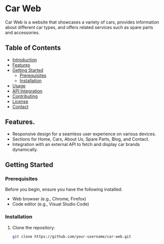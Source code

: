 # Car Web

Car Web is a website that showcases a variety of cars, provides information about different car types, and offers related services such as spare parts and accessories.

## Table of Contents
- [Introduction](#car-web)
- [Features](#features)
- [Getting Started](#getting-started)
  - [Prerequisites](#prerequisites)
  - [Installation](#installation)
- [Usage](#usage)
- [API Integration](#api-integration)
- [Contributing](#contributing)
- [License](#license)
- [Contact](#contact)

## Features.

- Responsive design for a seamless user experience on various devices.
- Sections for Home, Cars, About Us, Spare Parts, Blog, and Contact.
- Integration with an external API to fetch and display car brands dynamically.

## Getting Started

### Prerequisites

Before you begin, ensure you have the following installed:

- Web browser (e.g., Chrome, Firefox)
- Code editor (e.g., Visual Studio Code)

### Installation

1. Clone the repository:

   ```bash
   git clone https://github.com/your-username/car-web.git
